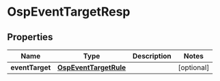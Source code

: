 # OspEventTargetResp

## Properties
Name | Type | Description | Notes
------------ | ------------- | ------------- | -------------
**eventTarget** | [**OspEventTargetRule**](OspEventTargetRule.md) |  |  [optional]
